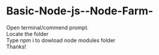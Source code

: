 # Basic-Node-js--Node-Farm-  
Open terminal/commend prompt.   
Locate the folder  
Type npm i to dowload node modules folder  
Thanks!  
